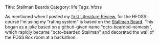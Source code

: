 Title: Stallman Beards
Category: life
Tags: hfoss

As mentioned when I posted my [first Literature Review], for the HFOSS course I'm using my "rating system" is based on the [Stallman Beard]. This began as a joke based on a github-given name "octo-bearded-nemesis", which rapidly became "octo-bearded Stallman" and decorated the wall of the FOSS Box room at a hackathon.

[first Literature Review]: |filename|/2014/02/10-litreview1.md
[Stallman Beard]: http://i.imgur.com/Daqat0B.png
